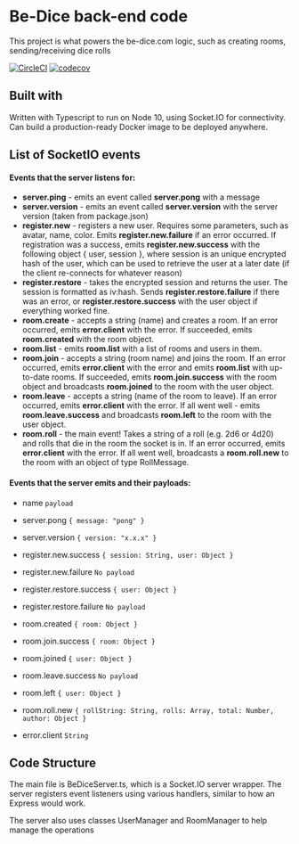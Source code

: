 # Be-Dice back-end code

This project is what powers the be-dice.com logic, such as creating rooms, sending/receiving dice rolls

[![CircleCI](https://circleci.com/gh/slavabez/be-dice-server.svg?style=svg)](https://circleci.com/gh/slavabez/be-dice-server) [![codecov](https://codecov.io/gh/slavabez/be-dice-server/branch/master/graph/badge.svg)](https://codecov.io/gh/slavabez/be-dice-server)

## Built with

Written with Typescript to run on Node 10, using Socket.IO for connectivity. Can build a production-ready Docker image to be deployed anywhere.

## List of SocketIO events

#### Events that the server listens for:

- **server.ping** - emits an event called **server.pong** with a message
- **server.version** - emits an event called **server.version** with the server version (taken from package.json)
- **register.new** - registers a new user. Requires some parameters, such as avatar, name, color. Emits **register.new.failure** if an error occurred. If registration was a success, emits **register.new.success** with the following object { user, session }, where session is an unique encrypted hash of the user, which can be used to retrieve the user at a later date (if the client re-connects for whatever reason)
- **register.restore** - takes the encrypted session and returns the user. The session is formatted as iv:hash. Sends **register.restore.failure** if there was an error, or **register.restore.success** with the user object if everything worked fine.
- **room.create** - accepts a string (name) and creates a room. If an error occurred, emits **error.client** with the error. If succeeded, emits **room.created** with the room object.
- **room.list** - emits **room.list** with a list of rooms and users in them.
- **room.join** - accepts a string (room name) and joins the room. If an error occurred, emits **error.client** with the error and emits **room.list** with up-to-date rooms. If succeeded, emits **room.join.success** with the room object and broadcasts **room.joined** to the room with the user object.
- **room.leave** - accepts a string (name of the room to leave). If an error occurred, emits **error.client** with the error. If all went well - emits **room.leave.success** and broadcasts **room.left** to the room with the user object.
- **room.roll** - the main event! Takes a string of a roll (e.g. 2d6 or 4d20) and rolls that die in the room the socket is in. If an error occurred, emits **error.client** with the error. If all went well, broadcasts a **room.roll.new** to the room with an object of type RollMessage.

#### Events that the server emits and their payloads:

- name `payload`

- server.pong `{ message: "pong" }`
- server.version `{ version: "x.x.x" }`
- register.new.success `{ session: String, user: Object }`
- register.new.failure `No payload`
- register.restore.success `{ user: Object }`
- register.restore.failure `No payload`
- room.created `{ room: Object }`
- room.join.success `{ room: Object }`
- room.joined `{ user: Object }`
- room.leave.success `No payload`
- room.left `{ user: Object }`
- room.roll.new `{ rollString: String, rolls: Array, total: Number, author: Object }`
- error.client `String`

## Code Structure

The main file is BeDiceServer.ts, which is a Socket.IO server wrapper. The server registers event listeners using various handlers, similar to how an Express would work.

The server also uses classes UserManager and RoomManager to help manage the operations
